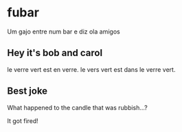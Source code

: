 # fubar

Um gajo entre num bar e diz ola amigos

## Hey it's bob and carol

le verre vert est en verre.
le vers vert est dans le verre vert.

## Best joke

What happened to the candle that was rubbish...?

It got fired!

